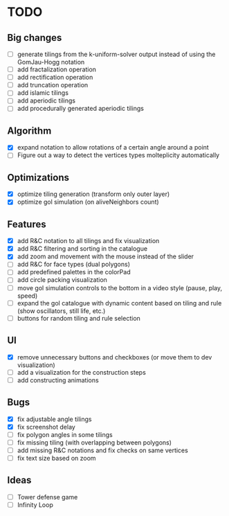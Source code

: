 # TODO

## Big changes

- [ ] generate tilings from the k-uniform-solver output instead of using the GomJau-Hogg notation
- [ ] add fractalization operation
- [ ] add rectification operation
- [ ] add truncation operation
- [ ] add islamic tilings
- [ ] add aperiodic tilings
- [ ] add procedurally generated aperiodic tilings

## Algorithm

- [x] expand notation to allow rotations of a certain angle around a point
- [ ] Figure out a way to detect the vertices types molteplicity automatically

## Optimizations

- [x] optimize tiling generation (transform only outer layer)
- [x] optimize gol simulation (on aliveNeighbors count)

## Features

- [x] add R&C notation to all tilings and fix visualization
- [x] add R&C filtering and sorting in the catalogue
- [x] add zoom and movement with the mouse instead of the slider
- [ ] add R&C for face types (dual polygons)
- [ ] add predefined palettes in the colorPad
- [ ] add circle packing visualization
- [ ] move gol simulation controls to the bottom in a video style (pause, play, speed)
- [ ] expand the gol catalogue with dynamic content based on tiling and rule (show oscillators, still life, etc.)
- [ ] buttons for random tiling and rule selection

## UI

- [x] remove unnecessary buttons and checkboxes (or move them to dev visualization)
- [ ] add a visualization for the construction steps
- [ ] add constructing animations

## Bugs

- [x] fix adjustable angle tilings
- [x] fix screenshot delay
- [ ] fix polygon angles in some tilings
- [ ] fix missing tiling (with overlapping between polygons)
- [ ] add missing R&C notations and fix checks on same vertices
- [ ] fix text size based on zoom

## Ideas

- [ ] Tower defense game
- [ ] Infinity Loop

